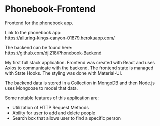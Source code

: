 # Phonebook-Frontend
Frontend for the phonebook app.

Link to the phonebook app:<br>
https://alluring-kings-canyon-01879.herokuapp.com/

The backend can be found here:<br>
https://github.com/djl218/Phonebook-Backend

My first full stack application. Frontend was created with React and uses Axios to communicate with the backend. The frontend state is managed with State Hooks. The styling was done with Material-UI.

The backend data is stored in a Collection in MongoDB and then Node.js uses Mongoose to model that data.

Some notable features of this application are:
  *  Utilization of HTTP Request Methods
  *  Ability for user to add and delete people
  *  Search box that allows user to find a specific person